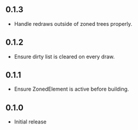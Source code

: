 ## 0.1.3

- Handle redraws outside of zoned trees properly.

## 0.1.2

- Ensure dirty list is cleared on every draw.

## 0.1.1

- Ensure ZonedElement is active before building.

## 0.1.0

- Initial release
